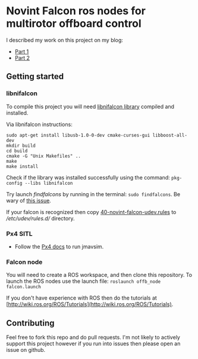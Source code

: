 # Novint Falcon ros nodes for multirotor offboard control

I described my work on this project on my blog:

* [Part 1]()
* [Part 2]()

## Getting started

### libnifalcon
To compile this project you will need [libnifalcon library](https://github.com/libnifalcon/libnifalcon) compiled and installed.

Via libnifalcon instructions:

```
sudo apt-get install libusb-1.0-0-dev cmake-curses-gui libboost-all-dev
mkdir build
cd build
cmake -G "Unix Makefiles" ..
make
make install
```

Check if the library was installed successfully using the command:
`pkg-config --libs libnifalcon`

Try launch *findfalcons* by running in the terminal: `sudo findfalcons`.
Be wary of [this issue](https://github.com/libnifalcon/libnifalcon/issues/45).

If your falcon is recognized then copy [40-novint-falcon-udev.rules](https://github.com/libnifalcon/libnifalcon/blob/master/linux/40-novint-falcon-udev.rules) to */etc/udev/rules.d/* directory.

### Px4 SITL

* Follow the [Px4 docs](https://dev.px4.io/simulation-sitl.html) to run jmavsim.

### Falcon node

You will need to create a ROS workspace, and then clone this repository. To launch the ROS nodes use the launch file:
`roslaunch offb_node falcon.launch`

If you don't have experience with ROS then do the tutorials at [http://wiki.ros.org/ROS/Tutorials](http://wiki.ros.org/ROS/Tutorials). 

## Contributing

Feel free to fork this repo and do pull requests. I'm not likely to actively support this project however if you run into issues then please open an issue on github.

